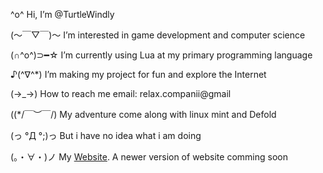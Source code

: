  
 ^o^ Hi, I’m @TurtleWindly
 
 (～￣▽￣)～ I’m interested in game development and computer science
 
  (∩^o^)⊃━☆ I’m currently using Lua at my primary programming language
  
 ♪(^∇^*)    I’m making my project for fun and explore the Internet

 (→_→)      How to reach me email: relax.companii@gmail
 
 ((*/￣︶￣/) My adventure come along with linux mint and Defold
 
 (っ °Д °;)っ But i have no idea what i am doing
 
 (。・∀・)ノ  My [Website](https://turtlewindly.github.io/Relax-Page/). A newer version of website comming soon
<!---
TurtleWindly/TurtleWindly is a ✨ special ✨ repository because its `README.md` (this file) appears on your GitHub profile.
You can click the Preview link to take a look at your changes.
--->
